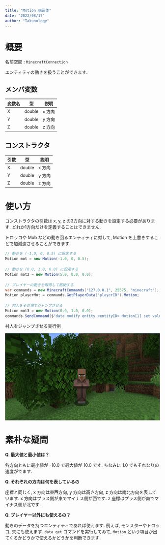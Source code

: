 ```yaml
---
title: "Motion 構造体"
date: "2022/08/17"
author: "Takunology"
---
```


# 概要
名前空間 : `MinecraftConnection`

エンティティの動きを扱うことができます.

## メンバ変数

|変数名|型|説明|
|---|---|---|
|X|double|x 方向|
|Y|double|y 方向|
|Z|double|z 方向|

## コンストラクタ

|引数|型|説明|
|---|---|---|
|X|double|x 方向|
|Y|double|y 方向|
|Z|double|z 方向|

# 使い方
コンストラクタの引数は x, y, z の3方向に対する動きを設定する必要があります. どれか1方向だけを定義することはできません.

トロッコや Mob などの動き回るエンティティに対して, Motion を上書きすることで加減速させることができます.

```cs
// 動きを (-1.0, 0, 0.5) に設定する
Motion mot = new Motion(-1.0, 0, 0.5);

// 動きを (0.0, 1.0, 0.0) に設定する
Motion mot2 = new Motion(5.0, 0.0, 0.0);

// プレイヤーの動きを取得して格納する
var commands = new MinecraftCommands("127.0.0.1", 25575, "minecraft");
Motion playerMot = commands.GetPlayerData("playerID").Motion;

// 村人をその場でジャンプさせる
Motion mot3 = new Motion(0.0, 1.0, 0.0);
commands.SendCommand($"data modify entity <entityID> Motion[1] set value {mot3.Y}")
```

村人をジャンプさせる実行例

![](https://raw.githubusercontent.com/takunology/MinecraftConnection-docs/main/ver2/Struct/media/Motion_01.gif)

# 素朴な疑問

**Q. 最大値と最小値は？**

各方向ともに最小値が -10.0 で最大値が 10.0 です. ちなみに 1.0 でもそれなりの速度がでます.

**Q. それぞれの方向は何を表しているの**

座標と同じく, x 方向は東西方向, y 方向は高さ方向, z 方向は南北方向を表しています. x 方向はプラス側が東でマイナス側が西です. z 座標はプラス側が南でマイナス側が北です. 

**Q. プレイヤー以外にも使えるの？**

動きのデータを持つエンティティであれば使えます. 例えば, モンスターやトロッコ, 矢にも使えます. `data get` コマンドを実行してみて, `Motion` という項目が出てくるかどうかで使えるかどうかを判断できます.